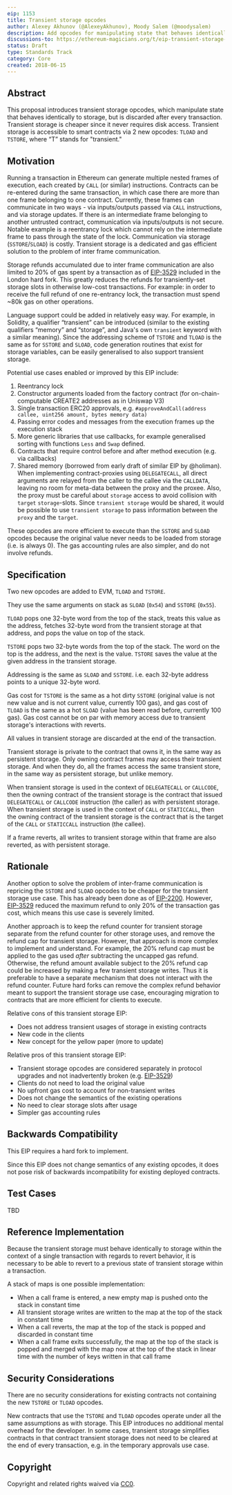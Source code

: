 ```yaml
---
eip: 1153
title: Transient storage opcodes
author: Alexey Akhunov (@AlexeyAkhunov), Moody Salem (@moodysalem)
description: Add opcodes for manipulating state that behaves identically to storage but is discarded after every transaction
discussions-to: https://ethereum-magicians.org/t/eip-transient-storage-opcodes/553
status: Draft
type: Standards Track
category: Core
created: 2018-06-15
---
```


## Abstract
This proposal introduces transient storage opcodes, which manipulate state that behaves identically to storage, 
but is discarded after every transaction. Transient storage is cheaper since it never requires disk access.
Transient storage is accessible to smart contracts via 2 new opcodes: `TLOAD` and `TSTORE`, where “T” stands for "transient."

## Motivation
Running a transaction in Ethereum can generate multiple nested frames of execution, each created by `CALL` (or similar) instructions.
Contracts can be re-entered during the same transaction, in which case there are more than one frame belonging to one contract.
Currently, these frames can communicate in two ways - via inputs/outputs passed via `CALL` instructions, and via storage updates.
If there is an intermediate frame belonging to another untrusted contract, communication via inputs/outputs is not secure. 
Notable example is a reentrancy lock which cannot rely on the intermediate frame to pass through the state of the lock.
Communication via storage (`SSTORE`/`SLOAD`) is costly. Transient storage is a dedicated and gas efficient solution to the problem of inter frame communication.

Storage refunds accumulated due to inter frame communication are also limited to 20% of gas spent by a transaction as of [EIP-3529](./eip-3529.md) included in the London hard fork. 
This greatly reduces the refunds for transiently-set storage slots in otherwise low-cost transactions. For example: in order to receive the full refund of one re-entrancy lock, 
the transaction must spend ~80k gas on other operations.

Language support could be added in relatively easy way. For example, in Solidity, a qualifier “transient” can be introduced 
(similar to the existing qualifiers “memory” and “storage”, and Java's own `transient` keyword with a similar meaning). 
Since the addressing scheme of `TSTORE` and `TLOAD` is the same as for `SSTORE` and `SLOAD`,
code generation routines that exist for storage variables, can be easily generalised to also support transient storage.

Potential use cases enabled or improved by this EIP include:
1. Reentrancy lock
2. Constructor arguments loaded from the factory contract (for on-chain-computable CREATE2 addresses as in Uniswap V3)
3. Single transaction ERC20 approvals, e.g. `#approveAndCall(address callee, uint256 amount, bytes memory data)`
4. Passing error codes and messages from the execution frames up the execution stack
5. More generic libraries that use callbacks, for example generalised sorting with functions `Less` and `Swap` defined.
6. Contracts that require control before and after method execution (e.g. via callbacks)
7. Shared memory (borrowed from early draft of similar EIP by @holiman). When implementing contract-proxies using `DELEGATECALL`, all direct arguments are relayed from the caller to the callee via the `CALLDATA`, leaving no room for meta-data between the proxy and the proxee. Also, the proxy must be careful about `storage` access to avoid collision with `target` `storage`-slots. Since `transient storage` would be shared, it would be possible to use `transient storage` to pass information between the `proxy` and the `target`.

These opcodes are more efficient to execute than the `SSTORE` and `SLOAD` opcodes because the original value never needs to be loaded from storage (i.e. is always 0). 
The gas accounting rules are also simpler, and do not involve refunds.

## Specification
Two new opcodes are added to EVM, `TLOAD` and `TSTORE`.

They use the same arguments on stack as `SLOAD` (`0x54`) and `SSTORE` (`0x55`).

`TLOAD` pops one 32-byte word from the top of the stack, treats this value as the address, fetches 32-byte word from the transient storage at that address, and pops the value on top of the stack.

`TSTORE` pops two 32-byte words from the top of the stack. The word on the top is the address, and the next is the value. `TSTORE` saves the value at the given address in the transient storage.

Addressing is the same as `SLOAD` and `SSTORE`. i.e. each 32-byte address points to a unique 32-byte word.

Gas cost for `TSTORE` is the same as a hot dirty `SSTORE` (original value is not new value and is not current value, currently 100 gas), 
and gas cost of `TLOAD` is the same as a hot `SLOAD` (value has been read before, currently 100 gas). Gas cost cannot be on par with memory access due to transient storage's interactions with reverts.

All values in transient storage are discarded at the end of the transaction.

Transient storage is private to the contract that owns it, in the same way as persistent storage. 
Only owning contract frames may access their transient storage. 
And when they do, all the frames access the same transient store, in the same way as persistent storage, but unlike memory.

When transient storage is used in the context of `DELEGATECALL` or `CALLCODE`, then the owning contract of the transient
storage is the contract that issued `DELEGATECALL` or `CALLCODE` instruction (the caller) as with persistent storage. 
When transient storage is used in the context of `CALL` or `STATICCALL`, then the owning contract of the transient storage
is the contract that is the target of the `CALL` or `STATICCALL` instruction (the callee).

If a frame reverts, all writes to transient storage within that frame are also reverted, as with persistent storage.

## Rationale
Another option to solve the problem of inter-frame communication is repricing the `SSTORE` and `SLOAD` opcodes to be cheaper 
for the transient storage use case. This has already been done as of [EIP-2200](./eip-2200.md). However, [EIP-3529](./eip-3529.md) 
reduced the maximum refund to only 20% of the transaction gas cost, which means this use case is severely limited.

Another approach is to keep the refund counter for transient storage separate from the refund counter for other storage uses, 
and remove the refund cap for transient storage. However, that approach is more complex to implement and understand. 
For example, the 20% refund cap must be applied to the gas used _after_ subtracting the uncapped gas refund. 
Otherwise, the refund amount available subject to the 20% refund cap could be increased by making a few transient storage writes. 
Thus it is preferable to have a separate mechanism that does not interact with the refund counter. 
Future hard forks can remove the complex refund behavior meant to support the transient storage use case, 
encouraging migration to contracts that are more efficient for clients to execute.

Relative cons of this transient storage EIP: 
- Does not address transient usages of storage in existing contracts
- New code in the clients
- New concept for the yellow paper (more to update)

Relative pros of this transient storage EIP:
- Transient storage opcodes are considered separately in protocol upgrades and not inadvertently broken (e.g. [EIP-3529](./eip-3529.md))
- Clients do not need to load the original value
- No upfront gas cost to account for non-transient writes
- Does not change the semantics of the existing operations
- No need to clear storage slots after usage
- Simpler gas accounting rules

## Backwards Compatibility
This EIP requires a hard fork to implement.

Since this EIP does not change semantics of any existing opcodes, it does not pose risk of backwards incompatibility for existing deployed contracts.

## Test Cases
TBD

## Reference Implementation
Because the transient storage must behave identically to storage within the context of a single transaction with regards
to revert behavior, it is necessary to be able to revert to a previous state of transient storage within a transaction. 

A stack of maps is one possible implementation:
- When a call frame is entered, a new empty map is pushed onto the stack in constant time
- All transient storage writes are written to the map at the top of the stack in constant time
- When a call reverts, the map at the top of the stack is popped and discarded in constant time
- When a call frame exits successfully, the map at the top of the stack is popped and merged with the map now at the top of the stack in linear time with the number of keys written in that call frame

## Security Considerations
There are no security considerations for existing contracts not containing the new `TSTORE` or `TLOAD` opcodes.

New contracts that use the `TSTORE` and `TLOAD` opcodes operate under all the same assumptions as with storage. This EIP
introduces no additional mental overhead for the developer. In some cases, transient storage simplifies contracts in that contract
transient storage does not need to be cleared at the end of every transaction, e.g. in the temporary approvals use case.

## Copyright
Copyright and related rights waived via [CC0](https://creativecommons.org/publicdomain/zero/1.0/).
